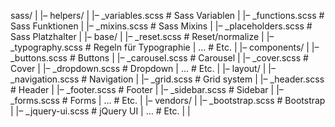 


sass/
|
|– helpers/
|   |– _variables.scss    # Sass Variablen
|   |– _functions.scss    # Sass Funktionen
|   |– _mixins.scss       # Sass Mixins
|   |– _placeholders.scss # Sass Platzhalter
|
|– base/
|   |– _reset.scss        # Reset/normalize
|   |– _typography.scss   # Regeln für Typographie
|   …                     # Etc.
|
|– components/
|   |– _buttons.scss      # Buttons
|   |– _carousel.scss     # Carousel
|   |– _cover.scss        # Cover
|   |– _dropdown.scss     # Dropdown
|   …                     # Etc.
|
|– layout/
|   |– _navigation.scss   # Navigation
|   |– _grid.scss         # Grid system
|   |– _header.scss       # Header
|   |– _footer.scss       # Footer
|   |– _sidebar.scss      # Sidebar
|   |– _forms.scss        # Forms
|   …                     # Etc.
|
|– vendors/
|   |– _bootstrap.scss    # Bootstrap
|   |– _jquery-ui.scss    # jQuery UI
|   …                     # Etc.
|
|
